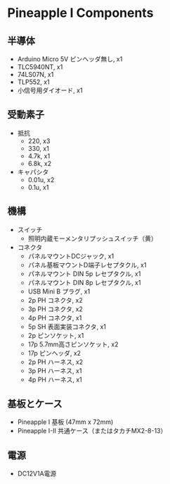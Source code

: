 # Pineapple I Components

## 半導体

* Arduino Micro 5V ピンヘッダ無し, x1
* TLC5940NT, x1
* 74LS07N, x1
* TLP552, x1
* 小信号用ダイオード, x1

## 受動素子

* 抵抗
  * 220, x3
  * 330, x1
  * 4.7k, x1
  * 6.8k, x2
* キャパシタ
  * 0.01u, x2
  * 0.1u, x1

## 機構

* スイッチ
  * 照明内蔵モーメンタリプッシュスイッチ（黄）
* コネクタ
  * パネルマウントDCジャック, x1
  * パネル基板マウントD端子レセプタクル, x1
  * パネルマウント DIN 5p レセプタクル, x1
  * パネルマウント DIN 8p レセプタクル, x1
  * USB Mini B プラグ, x1
  * 2p PH コネクタ, x2
  * 3p PH コネクタ, x2
  * 4p PH コネクタ, x1
  * 5p SH 表面実装コネクタ, x1
  * 2p ピンソケット, x1
  * 17p 5.7mm高さピンソケット, x2
  * 17p ピンヘッダ, x2
  * 2p PH ハーネス, x2
  * 3p PH ハーネス, x1
  * 4p PH ハーネス, x1

## 基板とケース

* Pineapple I 基板 (47mm x 72mm)
* Pineapple I-II 共通ケース（またはタカチMX2-8-13）

## 電源

* DC12V1A電源
